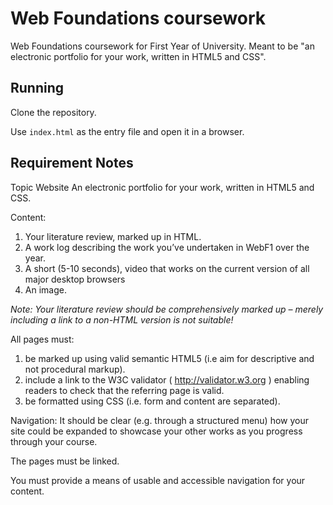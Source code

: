 # Web Foundations coursework
Web Foundations coursework for First Year of University. Meant to be "an electronic portfolio for your work, written  in HTML5 and CSS".

## Running

Clone the repository.

Use `index.html` as the entry file and open it in a browser.

## Requirement Notes
Topic Website An electronic portfolio for your work, written in HTML5 and CSS.

Content:
1. Your literature review,
marked up in HTML.
2. A work log describing the
work you’ve undertaken in
WebF1 over the year.
3. A short (5-10 seconds),
video that
works on the current
version of all major
desktop browsers
4. An image.

_Note: Your literature review should be
comprehensively marked up – merely
including a link to a non-HTML version is not
suitable!_

All pages must:
1. be marked up using valid semantic
HTML5 (i.e aim for descriptive and
not procedural markup).
2. include a link to the W3C validator (
http://validator.w3.org ) enabling
readers to check that the referring
page is valid.
3. be formatted using CSS (i.e. form
and content are separated).

Navigation: It should be clear (e.g. through a
structured menu) how your site
could be expanded to showcase
your other works as you progress
through your course.

The pages must be linked.

You must provide a means of usable and
accessible navigation for your content.
